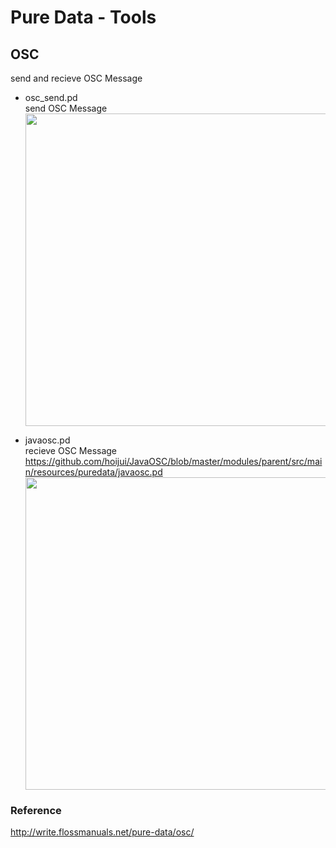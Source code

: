 Pure Data - Tools
===============

## OSC <br/>
send and recieve OSC Message <br/>

* osc_send.pd <br/>
send OSC Message <br/>
<image src="images/pd_osc_send_pd.png" width="500" /><br/>

* javaosc.pd <br/>
recieve OSC Message <br/>
https://github.com/hoijui/JavaOSC/blob/master/modules/parent/src/main/resources/puredata/javaosc.pd <br/>
<image src="images/pd_javaosc_pd.png" width="500" /><br/>

### Reference <br/>
http://write.flossmanuals.net/pure-data/osc/
